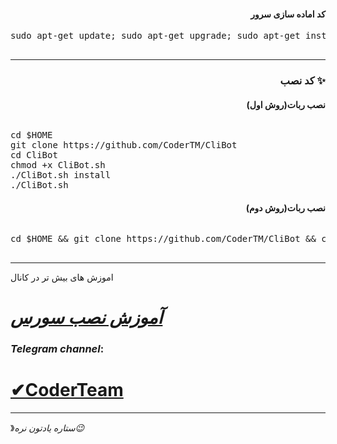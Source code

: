 <h4 dir="rtl"> کد اماده سازی سرور 
</h4>
<pre>
<span>sudo apt-get update; sudo apt-get upgrade; sudo apt-get install tmux; sudo apt-get install luarocks; sudo apt-get install screen; sudo apt-get install libreadline-dev libconfig-dev libssl-dev lua5.2 liblua5.2-dev lua-socket lua-sec lua-expat libevent-dev make unzip git redis-server autoconf g++ libjansson-dev libpython-dev expat libexpat1-dev; sudo apt-get update; sudo apt-get install; sudo apt-get install upstart-sysv;
</span>
</pre>
<hr>
<h3 align="right"> <strong> کد نصب</strong> ✨
<h4 dir="rtl">نصب ربات(روش اول)
<br></h4>
<h6 dir="rtl"></h6>
<pre>
<span>cd $HOME</span>
<span>git clone https://github.com/CoderTM/CliBot</span>
<span>cd CliBot</span>
<span>chmod +x CliBot.sh</span>
<span>./CliBot.sh install</span>
<span>./CliBot.sh</span>
</pre>
<h4 dir="rtl">نصب ربات(روش دوم)
<br></h4>
<h6 dir="rtl"></h6>
<pre>
<span>cd $HOME && git clone https://github.com/CoderTM/CliBot && cd CliBot && chmod +x CliBot.sh && ./CliBot.sh install && ./CliBot.sh 
</span>
</pre>
<hr>
اموزش های بیش تر در کانال

# [_آموزش نصب سورس_](https://telegram.me/CoderTeam)


###  *Telegram channel*:

# [✔CoderTeam](https://telegram.me/titantims)

* * *
》*ستاره یادتون نره😉*


